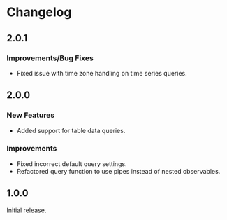 # Changelog

## 2.0.1

### Improvements/Bug Fixes
+ Fixed issue with time zone handling on time series queries. 

## 2.0.0

### New Features
+ Added support for table data queries.

### Improvements
+ Fixed incorrect default query settings.
+ Refactored query function to use pipes instead of nested observables.

## 1.0.0

Initial release.
